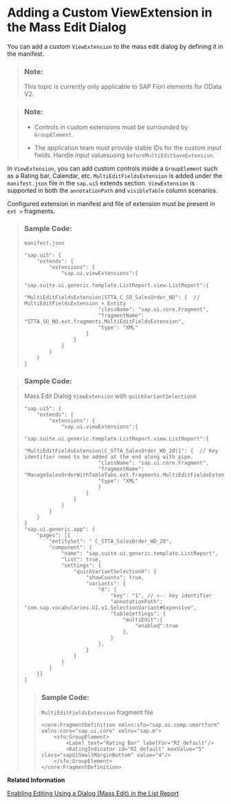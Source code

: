 <!-- loiofd26feeff61e4b6194ad48c579bac17e -->

# Adding a Custom ViewExtension in the Mass Edit Dialog

You can add a custom `ViewExtension` to the mass edit dialog by defining it in the manifest.

> ### Note:  
> This topic is currently only applicable to SAP Fiori elements for OData V2.

> ### Note:  
> -   Controls in custom extensions must be surrounded by `GroupElement`.
> 
> -   The application team must provide stable IDs for the custom input fields. Handle input valuesusing `beforeMultiEditSaveExtension`.

In `ViewExtension`, you can add custom controls inside a `GroupElement` such as a Rating bar, Calendar, etc. `MultiEditFieldsExtension` is added under the `manifest.json` file in the `sap.ui5` extends section. `ViewExtension` is supported in both the `annotationPath` and `visibleTable` column scenarios.

Configured extension in manifest and file of extension must be present in `ext >` fragments.

> ### Sample Code:  
> `manifest.json`
> 
> ```
> "sap.ui5": {
>     "extends": {
>         "extensions": {
>             "sap.ui.viewExtensions":{
>                 "sap.suite.ui.generic.template.ListReport.view.ListReport":{
>                     "MultiEditFieldsExtension|STTA_C_SO_SalesOrder_ND": {  // MultiEditFieldsExtension + Entity
>                         "className": "sap.ui.core.Fragment",
>                         "fragmentName": "STTA_SO_ND.ext.fragments.MultiEditFieldsExtension",
>                         "type": "XML"
>                     }
>                 }
>             }
>         }
>     }
> }
> 
> ```

> ### Sample Code:  
> Mass Edit Dialog `ViewExtension` with `quickVariantSelectionX`
> 
> ```
> "sap.ui5": {
>     "extends": {
>         "extensions": {
>             "sap.ui.viewExtensions":{
>                 "sap.suite.ui.generic.template.ListReport.view.ListReport":{
>                     "MultiEditFieldsExtension|C_STTA_SalesOrder_WD_20|1": {  // Key identifier need to be added at the end along with pipe.
>                         "className": "sap.ui.core.Fragment",
>                         "fragmentName": "ManageSalesOrderWithTableTabs.ext.fragments.MultiEditFieldsExtension",
>                         "type": "XML"
>                         }
>                     }
>                 }
>             }
>         }
>     }
> }
> "sap.ui.generic.app": {
>     "pages": [{
>         "entitySet": " C_STTA_SalesOrder_WD_20",
>         "component": {
>             "name": "sap.suite.ui.generic.template.ListReport",
>             "list": true,
>             "settings": {
>                 "quickVariantSelectionX": {
>                     "showCounts": true,
>                     "variants": {
>                         "0": {
>                             "key": "1", // <-- key identifier  
>                             "annotationPath": "com.sap.vocabularies.UI.v1.SelectionVariant#Expensive",
>                             "tableSettings": {
>                                 "multiEdit":{
>                                     "enabled":true
>                                 },
>                             }
>                         },
>                     }
>                 }
>             }
>         }
>     }]
> }
> 
> ```
> 
> > ### Sample Code:  
> > `MultiEditFieldsExtension` fragment file
> > 
> > ```
> > <core:FragmentDefinition xmlns:sfo="sap.ui.comp.smartform" xmlns:core="sap.ui.core" xmlns="sap.m">
> >     <sfo:GroupElement>
> >         <Label text="Rating Bar" labelFor="RI_default"/>
> >         <RatingIndicator id="RI_default" maxValue="5" class="sapUiSmallMarginBottom" value="4"/>
> >     </sfo:GroupElement>
> > </core:FragmentDefinition>
> > 
> > ```

**Related Information**  


[Enabling Editing Using a Dialog \(Mass Edit\) in the List Report](enabling-editing-using-a-dialog-mass-edit-in-the-list-report-7cc4f04.md "You can edit a single object or multiple objects using a dialog in the list report page.")

